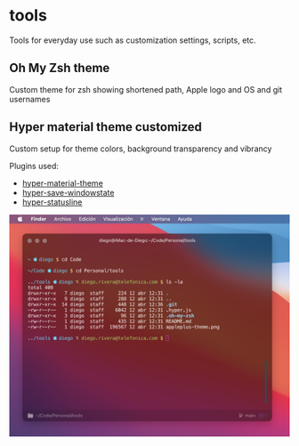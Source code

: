 # tools
Tools for everyday use such as customization settings, scripts, etc. 

## Oh My Zsh theme
Custom theme for zsh showing shortened path, Apple logo and OS and git usernames

## Hyper material theme customized
Custom setup for theme colors, background transparency and vibrancy

Plugins used:
* [hyper-material-theme](https://github.com/equinusocio/hyper-material-theme)
* [hyper-save-windowstate](https://github.com/t1m0thyj/hyper-save-windowstate)
* [hyper-statusline](https://github.com/henrikdahl/hyper-statusline)

![Hyper terminal with zsh using [appleplus](https://github.com/diegotid/tools/blob/main/.oh-my-zsh/themes/appleplus.zsh-theme)](https://github.com/diegotid/tools/blob/main/appleplus-theme.png)
